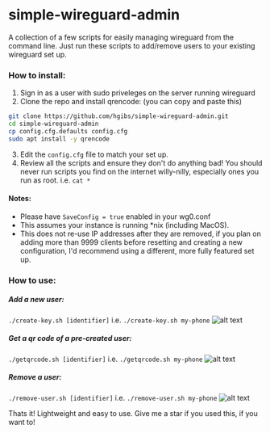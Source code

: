 # simple-wireguard-admin
A collection of a few scripts for easily managing wireguard from the command line. Just run these scripts to add/remove users to your
existing wireguard set up.

### How to install:
1) Sign in as a user with sudo priveleges on the server running wireguard
2) Clone the repo and install qrencode: (you can copy and paste this)
```bash
git clone https://github.com/hgibs/simple-wireguard-admin.git
cd simple-wireguard-admin
cp config.cfg.defaults config.cfg
sudo apt install -y qrencode
```
3) Edit the `config.cfg` file to match your set up.
4) Review all the scripts and ensure they don't do anything bad! You should never run scripts you find on the internet willy-nilly,
especially ones you run as root. i.e. `cat *`

#### Notes:
- Please have `SaveConfig = true` enabled in your wg0.conf
- This assumes your instance is running \*nix (including MacOS).
- This does not re-use IP addresses after they are removed, if you plan on adding more than 9999 clients before resetting and
creating a new configuration, I'd recommend using a different, more fully featured set up.

### How to use:
##### Add a new user:
`./create-key.sh [identifier]` i.e. `./create-key.sh my-phone`
![alt text](https://raw.githubusercontent.com/hgibs/simple-wireguard-admin/master/screenshots/create-user.png "create-key.sh")

##### Get a qr code of a pre-created user:
`./getqrcode.sh [identifier]` i.e. `./getqrcode.sh my-phone`
![alt text](https://raw.githubusercontent.com/hgibs/simple-wireguard-admin/master/screenshots/getqrcode.png "getqrcode.sh")


##### Remove a user:
`./remove-user.sh [identifier]` i.e. `./remove-user.sh my-phone`
![alt text](https://raw.githubusercontent.com/hgibs/simple-wireguard-admin/master/screenshots/remove-user.png "remove-user.sh")

Thats it! Lightweight and easy to use. Give me a star if you used this, if you want to!

